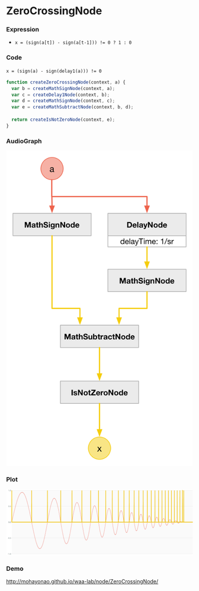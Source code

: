# ZeroCrossingNode

### Expression

- `x = (sign(a[t]) - sign(a[t-1])) != 0 ? 1 : 0`

### Code

`x = (sign(a) - sign(delay1(a))) != 0`

```js
function createZeroCrossingNode(context, a) {
  var b = createMathSignNode(context, a);
  var c = createDelay1Node(context, b);
  var d = createMathSignNode(context, c);
  var e = createMathSubtractNode(context, b, d);

  return createIsNotZeroNode(context, e);
}
```

### AudioGraph

![](zero-crossing-node.png)

### Plot

![](zero-crossing-node-plot.png)

### Demo

http://mohayonao.github.io/waa-lab/node/ZeroCrossingNode/
